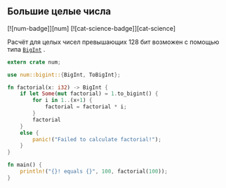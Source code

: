 ## Большие целые числа

[![num-badge]][num] [![cat-science-badge]][cat-science]

Расчёт для целых чисел превышающих 128 бит возможен с помощью типа [`BigInt`] .

```rust
extern crate num;

use num::bigint::{BigInt, ToBigInt};

fn factorial(x: i32) -> BigInt {
    if let Some(mut factorial) = 1.to_bigint() {
        for i in 1..(x+1) {
            factorial = factorial * i;
        }
        factorial
    }
    else {
        panic!("Failed to calculate factorial!");
    }
}

fn main() {
    println!("{}! equals {}", 100, factorial(100));
}
```


[`BigInt`]: https://docs.rs/num/0.2.0/num/struct.BigInt.html
